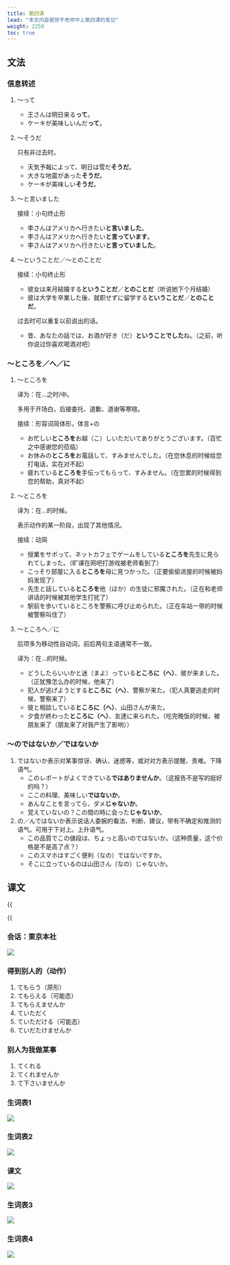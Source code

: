 ```yaml
---
title: 第四课
lead: "本文内容是饼干老师中上第四课的笔记"
weight: 2250
toc: true
---
```


## 文法

### 信息转述

1. ～って

   - 王さんは明日来る**って**。
   - ケーキが美味しいんだ**って**。

2. ～そうだ

   只有非过去时。

   - 天気予報によって、明日は雪だ**そうだ**。
   - 大きな地震があった**そうだ**。
   - ケーキが美味しい**そうだ**。

3. ～と言いました

   接续：小句终止形

   - 李さんはアメリカへ行きたい**と言いました**。
   - 李さんはアメリカへ行きたい**と言っています**。
   - 李さんはアメリカへ行きたい**と言っていました**。

4. ～ということだ／～とのことだ

   接续：小句终止形

   - 彼女は来月結婚する**ということだ**／**とのことだ**（听说她下个月结婚）
   - 彼は大学を卒業した後、就职せずに留学する**ということだ**／**とのことだ**。

   过去时可以重复以前说出的话。

   - 昔、あなたの話では、お酒が好き（だ）**ということでした**ね。（之前，听你说过你喜欢喝酒对吧）

### ～ところを／へ／に

1. ～ところを

   译为：在...之时/中。

   多用于开场白，后接委托、道歉、道谢等寒暄。

   接续：形容词简体形，体言+の

    - お忙しい**ところを**お越（こ）しいただいてありがとうございます。（百忙之中感谢您的莅临）
    - お休みの**ところを**お電話して、すみませんでした。（在您休息的时候给您打电话，实在对不起）
    - 疲れている**ところを**手伝ってもらって、すみません。（在您累的时候得到您的帮助，真对不起）

2. ～ところを

   译为：在...的时候。

   表示动作的某一阶段，出现了其他情况。

   接续：动简

   - 授業をサボって、ネットカフェでゲームをしている**ところを**先生に見られてしまった。（旷课在网吧打游戏被老师看到了）
   - こっそり部屋に入る**ところを**母に見つかった。（正要偷偷进屋的时候被妈妈发现了）
   - 先生と話している**ところを**他（ほか）の生徒に邪魔された。（正在和老师讲话的时候被其他学生打扰了）
   - 駅前を歩いているところを警察に呼び止められた。（正在车站一带的时候被警察叫住了）

3. ～ところへ／に

   后项多为移动性自动词，前后两句主语通常不一致。

   译为：在...的时候。

   - どうしたらいいかと迷（まよ）っている**ところに（へ）**、彼が来ました。（正犹豫怎么办的时候，他来了）
   - 犯人が逃げようとする**ところに（へ）**、警察が来た。（犯人真要逃走的时候，警察来了）
   - 彼と相談している**ところに（へ）**、山田さんが来た。
   - 夕食が終わった**ところに（へ）**、友達に来られた。（吃完晚饭的时候，被朋友来了（朋友来了对我产生了影响））

### ～のではないか／ではないか

1. ではないか表示对某事惊讶、确认、迷惑等，或对对方表示提醒、责难。下降语气。
   - このレポートがよくできている**ではありませんか**。（这报告不是写的挺好的吗？）
   - ここの料理、美味しい**ではないか**。
   - あんなことを言ってら、ダメ**じゃないか**。
   - 覚えていないの？この間の時に会った**じゃないか**。
2. の／んではないか表示说话人委婉的看法、判断、建议，带有不确定和推测的语气。可用于下对上。上升语气。
   - この品質でこの値段は、ちょっと高いのではないか。（这种质量，这个价格是不是高了点？）
   - このスマホはすごく便利（なの）ではないですか。
   - そこに立っているのは山田さん（なの）じゃないか。

## 课文

{{<audio caption="单词" src="https://tellyouwhat-static-1251995834.cos.ap-chongqing.myqcloud.com/audios/mu/Lesson04.mp3">}}

{{<audio src="https://tellyouwhat-static-1251995834.cos.ap-chongqing.myqcloud.com/audios/mu_kewen/%E6%96%B0%E7%89%88%E6%A0%87%E6%97%A5%E4%B8%AD%E7%BA%A7%E8%AF%BE%E6%96%87%EF%BC%88%E4%BA%BA%E6%95%99%E7%89%88.%E4%B8%8A%E5%86%8C%EF%BC%891-4%E8%AF%BE/Lesson04.mp3">}}

### 会话：東京本社

![](https://tellyouwhat-static-1251995834.cos.ap-chongqing.myqcloud.com/images/image-20220617214253486.png)

### 得到别人的（动作）

1. てもらう（原形）
2. てもらえる（可能态）
3. てもらえませんか
4. ていただく
5. ていただける（可能态）
6. ていだたけませんか

### 别人为我做某事

1. てくれる
2. てくれませんか
3. て下さいませんか

### 生词表1

![](https://tellyouwhat-static-1251995834.cos.ap-chongqing.myqcloud.com/images/image-20220619145505342.png)

### 生词表2

![](https://tellyouwhat-static-1251995834.cos.ap-chongqing.myqcloud.com/images/image-20220619145547818.png)

### 课文

![](https://tellyouwhat-static-1251995834.cos.ap-chongqing.myqcloud.com/images/image-20220618154556660.png)

### 生词表3

![](https://tellyouwhat-static-1251995834.cos.ap-chongqing.myqcloud.com/images/image-20220619145630625.png)

### 生词表4

![](https://tellyouwhat-static-1251995834.cos.ap-chongqing.myqcloud.com/images/image-20220619145700586.png)
